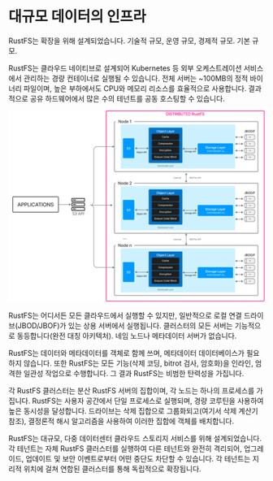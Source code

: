 # 대규모 데이터의 인프라

RustFS는 확장을 위해 설계되었습니다. 기술적 규모, 운영 규모, 경제적 규모. 기본 규모.

RustFS는 클라우드 네이티브로 설계되어 Kubernetes 등 외부 오케스트레이션 서비스에서 관리하는 경량 컨테이너로 실행될 수 있습니다. 전체 서버는 ~100MB의 정적 바이너리 파일이며, 높은 부하에서도 CPU와 메모리 리소스를 효율적으로 사용합니다. 결과적으로 공유 하드웨어에서 많은 수의 테넌트를 공동 호스팅할 수 있습니다.

![RustFS 아키텍처 다이어그램](./images/s2-1.png)

RustFS는 어디서든 모든 클라우드에서 실행할 수 있지만, 일반적으로 로컬 연결 드라이브(JBOD/JBOF)가 있는 상용 서버에서 실행됩니다. 클러스터의 모든 서버는 기능적으로 동등합니다(완전 대칭 아키텍처). 네임 노드나 메타데이터 서버가 없습니다.

RustFS는 데이터와 메타데이터를 객체로 함께 쓰며, 메타데이터 데이터베이스가 필요하지 않습니다. 또한 RustFS는 모든 기능(삭제 코딩, bitrot 검사, 암호화)을 인라인, 엄격한 일관성 작업으로 수행합니다. 그 결과 RustFS는 비범한 탄력성을 가집니다.

각 RustFS 클러스터는 분산 RustFS 서버의 집합이며, 각 노드는 하나의 프로세스를 가집니다. RustFS는 사용자 공간에서 단일 프로세스로 실행되며, 경량 코루틴을 사용하여 높은 동시성을 달성합니다. 드라이브는 삭제 집합으로 그룹화되고(여기서 삭제 계산기 참조), 결정론적 해시 알고리즘을 사용하여 이러한 집합에 객체를 배치합니다.

RustFS는 대규모, 다중 데이터센터 클라우드 스토리지 서비스를 위해 설계되었습니다. 각 테넌트는 자체 RustFS 클러스터를 실행하여 다른 테넌트와 완전히 격리되어, 업그레이드, 업데이트 및 보안 이벤트로부터 어떤 중단도 차단할 수 있습니다. 각 테넌트는 지리적 위치에 걸쳐 연합된 클러스터를 통해 독립적으로 확장됩니다.
